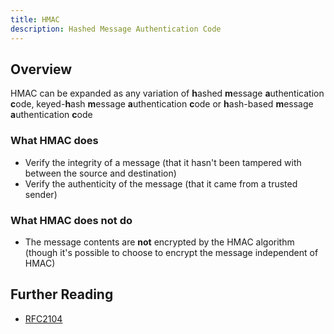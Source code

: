 ```yaml
---
title: HMAC
description: Hashed Message Authentication Code
---
```


## Overview

HMAC can be expanded as any variation of **h**ashed **m**essage **a**uthentication **c**ode,  keyed-**h**ash **m**essage **a**uthentication **c**ode or **h**ash-based **m**essage **a**uthentication **c**ode

### What HMAC does

* Verify the integrity of a message (that it hasn't been tampered with between the source and destination)
* Verify the authenticity of the message (that it came from a trusted sender)

### What HMAC does not do

* The message contents are **not** encrypted by the HMAC algorithm (though it's possible to choose to encrypt the message independent of HMAC)

## Further Reading

* [RFC2104](https://datatracker.ietf.org/doc/html/rfc2104)